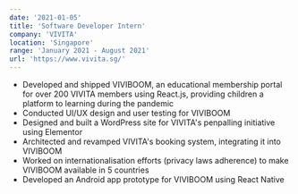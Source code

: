 ```yaml
---
date: '2021-01-05'
title: 'Software Developer Intern'
company: 'VIVITA'
location: 'Singapore'
range: 'January 2021 - August 2021'
url: 'https://www.vivita.sg/'
---
```


- Developed and shipped VIVIBOOM, an educational membership portal for over 200 VIVITA members using React.js, providing children a platform to learning during the pandemic
- Conducted UI/UX design and user testing for VIVIBOOM
- Designed and built a WordPress site for VIVITA's penpalling initiative using Elementor
- Architected and revamped VIVITA's booking system, integrating it into VIVIBOOM
- Worked on internationalisation efforts (privacy laws adherence) to make VIVIBOOM available in 5 countries
- Developed an Android app prototype for VIVIBOOM using React Native
